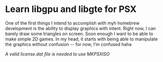 # Learn libgpu and libgte for PSX

One of the first things I intend to accomplish with myh homebrew development is the ability to display graphics with intent. Right now, I can barely draw some triangles on screen. Soon enough I want to be able to make simple 2D games. In my head, it starts with being able to manipulate the graphics without confusion -- for now, I'm confused haha

*A valid license.dat file is needed to use MKPSXISO*